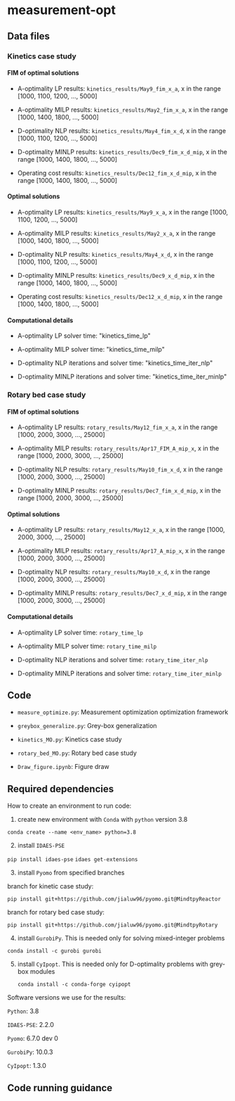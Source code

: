 # measurement-opt

## Data files 

### Kinetics case study 

#### FIM of optimal solutions

- A-optimality LP results: `kinetics_results/May9_fim_x_a`, x in the range [1000, 1100, 1200, ..., 5000]

- A-optimality MILP results: `kinetics_results/May2_fim_x_a`, x in the range [1000, 1400, 1800, ..., 5000]

- D-optimality NLP results: `kinetics_results/May4_fim_x_d`, x in the range [1000, 1100, 1200, ..., 5000]

- D-optimality MINLP results: `kinetics_results/Dec9_fim_x_d_mip`, x in the range [1000, 1400, 1800, ..., 5000]

- Operating cost results: `kinetics_results/Dec12_fim_x_d_mip`, x in the range [1000, 1400, 1800, ..., 5000]

#### Optimal solutions

- A-optimality LP results: `kinetics_results/May9_x_a`, x in the range [1000, 1100, 1200, ..., 5000]

- A-optimality MILP results: `kinetics_results/May2_x_a`, x in the range [1000, 1400, 1800, ..., 5000]

- D-optimality NLP results: `kinetics_results/May4_x_d`, x in the range [1000, 1100, 1200, ..., 5000]

- D-optimality MINLP results: `kinetics_results/Dec9_x_d_mip`, x in the range [1000, 1400, 1800, ..., 5000]

- Operating cost results: `kinetics_results/Dec12_x_d_mip`, x in the range [1000, 1400, 1800, ..., 5000]

#### Computational details 


- A-optimality LP solver time: "kinetics_time_lp"

- A-optimality MILP solver time: "kinetics_time_milp"

- D-optimality NLP iterations and solver time: "kinetics_time_iter_nlp"

- D-optimality MINLP iterations and solver time: "kinetics_time_iter_minlp"


### Rotary bed case study 

#### FIM of optimal solutions

- A-optimality LP results: `rotary_results/May12_fim_x_a`, x in the range [1000, 2000, 3000, ..., 25000]

- A-optimality MILP results: `rotary_results/Apr17_FIM_A_mip_x`, x in the range [1000, 2000, 3000, ..., 25000]

- D-optimality NLP results: `rotary_results/May10_fim_x_d`, x in the range [1000, 2000, 3000, ..., 25000]

- D-optimality MINLP results: `rotary_results/Dec7_fim_x_d_mip`, x in the range [1000, 2000, 3000, ..., 25000]

#### Optimal solutions

- A-optimality LP results: `rotary_results/May12_x_a`, x in the range [1000, 2000, 3000, ..., 25000]

- A-optimality MILP results: `rotary_results/Apr17_A_mip_x`, x in the range [1000, 2000, 3000, ..., 25000]

- D-optimality NLP results: `rotary_results/May10_x_d`, x in the range [1000, 2000, 3000, ..., 25000]

- D-optimality MINLP results: `rotary_results/Dec7_x_d_mip`, x in the range [1000, 2000, 3000, ..., 25000]

#### Computational details 

- A-optimality LP solver time: `rotary_time_lp`

- A-optimality MILP solver time: `rotary_time_milp`

- D-optimality NLP iterations and solver time: `rotary_time_iter_nlp`

- D-optimality MINLP iterations and solver time: `rotary_time_iter_minlp`

## Code 

- `measure_optimize.py`: Measurement optimization optimization framework

- `greybox_generalize.py`: Grey-box generalization 

- `kinetics_MO.py`: Kinetics case study

- `rotary_bed_MO.py`: Rotary bed case study

- `Draw_figure.ipynb`: Figure draw 

## Required dependencies 

How to create an environment to run code: 

1. create new environment with `Conda` with `python` version 3.8

  `conda create --name <env_name> python=3.8`
   
2. install `IDAES-PSE`

  `pip install idaes-pse` 
  `idaes get-extensions`
   
3. install `Pyomo` from specified branches

  branch for kinetic case study: 

  `pip install git+https://github.com/jialuw96/pyomo.git@MindtpyReactor`

  branch for rotary bed case study: 
  
  `pip install git+https://github.com/jialuw96/pyomo.git@MindtpyRotary`
   
4. install `GurobiPy`. This is needed only for solving mixed-integer problems

  `conda install -c gurobi gurobi`
   
5. install `CyIpopt`. This is needed only for D-optimality problems with grey-box modules

   `conda install -c conda-forge cyipopt`

Software versions we use for the results: 

`Python`: 3.8

`IDAES-PSE`: 2.2.0

`Pyomo`: 6.7.0 dev 0

`GurobiPy`: 10.0.3

`CyIpopt`: 1.3.0

## Code running guidance 

